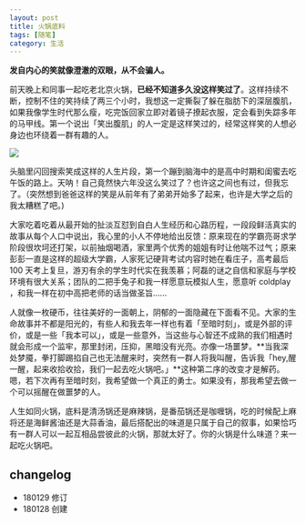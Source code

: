 ```yaml
---
layout: post
title: 火锅底料
tags: [随笔]
category: 生活
---
```



**发自内心的笑就像澄澈的双眼，从不会骗人。**

前天晚上和同事一起吃老北京火锅，**已经不知道多久没这样笑过了**。这样持续不断，控制不住的笑持续了两三个小时，我想这一定撕裂了躲在脂肪下的深层腹肌，如果我像学生时代那么瘦，吃完饭回家立即对着镜子撩起衣服，定会看到失踪多年的马甲线。第一个说出「笑出腹肌」的人一定是这样笑过的，经常这样笑的人想必身边也环绕着一群有趣的人。

![](http://oax0nr6r7.bkt.clouddn.com/2018-01-28-22901517148986_.pic_hd.jpg)

头脑里闪回搜索笑成这样的人生片段，第一个蹦到脑海中的是高中时期和闺蜜去吃午饭的路上。天呐！自己竟然快六年没这么笑过了？也许这之间也有过，但我忘了。（突然想到爸爸这样的笑是从前年有了弟弟开始多了起来，也许是大学之后的我太糟糕了吧。)

大家吃着吃着从最开始的扯淡互怼到自白人生经历和心路历程，一段段鲜活真实的故事从每个人口中说出，我心里的小人不停地给出反馈：原来现在的学霸亮哥求学阶段很坎坷还打架，以前抽烟喝酒，家里两个优秀的姐姐有时让他喘不过气；原来彭彭一直是这样的超级大学霸，人家死记硬背考试内容时她在看庄子，高考最后 100 天考上复旦，游刃有余的学生时代实在我羡慕；阿磊的谜之自信和家庭与学校环境有很大关系；团队的二把手兔子和我一样愿意玩模拟人生，愿意听 coldplay ，和我一样在初中高把老师的话当做圣旨......

人就像一枚硬币，往往美好的一面朝上，阴郁的一面隐藏在下面看不见。大家的生命故事并不都是阳光的，有些人和我去年一样也有着「至暗时刻」，或是外部的评价，或是一些「我本可以」，或是一些意外，当这些与心智还不成熟的我们相遇时就会形成一个监牢，那里封闭，压抑，黑暗没有光亮。亦像一场噩梦。**当我深处梦魇，拳打脚踢掐自己也无法醒来时，突然有一群人将我叫醒，告诉我「hey,醒一醒，起来收拾收拾，我们一起去吃火锅吧。」**这种第二序的改变才是解药。嗯，若下次再有至暗时刻，我希望做一个真正的勇士。如果没有，那我希望去做一个可以摇醒在做噩梦的人。

人生如同火锅，底料是清汤锅还是麻辣锅，是番茄锅还是咖喱锅，吃的时候配上麻将还是海鲜酱油还是大蒜香油，最后搭配出的味道是只属于自己的叙事，如果恰巧有一群人可以一起互相品尝彼此的火锅，那就太好了。你的火锅是什么味道？来一起吃火锅吧。

## changelog

- 180129 修订
- 180128 创建


